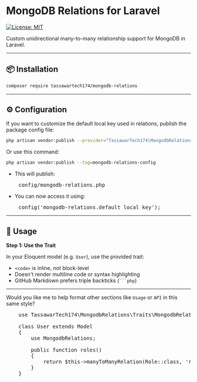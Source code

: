 # MongoDB Relations for Laravel

[![License: MIT](https://img.shields.io/badge/License-MIT-blue.svg)](LICENSE)

Custom unidirectional many-to-many relationship support for MongoDB in Laravel.

---

## 📦 Installation

```bash
composer require tassawartech174/mongodb-relations

```
---

## ⚙️ Configuration

If you want to customize the default local key used in relations, publish the package config file:

```bash
php artisan vendor:publish --provider="TassawarTech174\MongodbRelations\MongodbRelationsServiceProvider" --tag=mongodb-relations-config

```
Or use this command:

```bash
php artisan vendor:publish --tag=mongodb-relations-config

```

- This will publish:

<pre>
    config/mongodb-relations.php
</pre>

- You can now access it using:

<pre>
    config('mongodb-relations.default_local_key');
</pre>

---

## 🚀 Usage

**Step 1: Use the Trait**

In your Eloquent model (e.g. `User`), use the provided trait:

- `<code>` is inline, not block-level
- Doesn't render multiline code or syntax highlighting
- GitHub Markdown prefers triple backticks (` ```php `)

---

Would you like me to help format other sections like `Usage` or `API` in this same style?

<pre>
    use TassawarTech174\MongodbRelations\Traits\MongodbRelations;

    class User extends Model
    {
        use MongodbRelations;

        public function roles()
        {
            return $this->manyToManyRelation(Role::class, 'role_ids');
        }
    }
</pre>